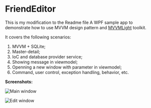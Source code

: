 # FriendEditor
This is my modification to the Readme file
A WPF sample app to demonstrate how to use MVVM design pattern and [MVVMLight](http://www.mvvmlight.net) toolkit.

It covers the following scenarios:
1. MVVM + SQLite;
2. Master-detail;
3. IoC and database provider service;
4. Showing message in viewmodel;
5. Openning a new window with parameter in viewmodel;
6. Command, user control, exception handling, behavior, etc.

**Screenshots:**

![Main window](https://github.com/imnbwd/FriendEditor/blob/master/Screenshots/Main.png)


![Edit window](https://github.com/imnbwd/FriendEditor/blob/master/Screenshots/Edit.png)
